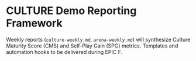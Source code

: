 # CULTURE Demo Reporting Framework

Weekly reports (`culture-weekly.md`, `arena-weekly.md`) will synthesize Culture Maturity Score (CMS) and Self-Play Gain (SPG) metrics. Templates and automation hooks to be delivered during EPIC F.
